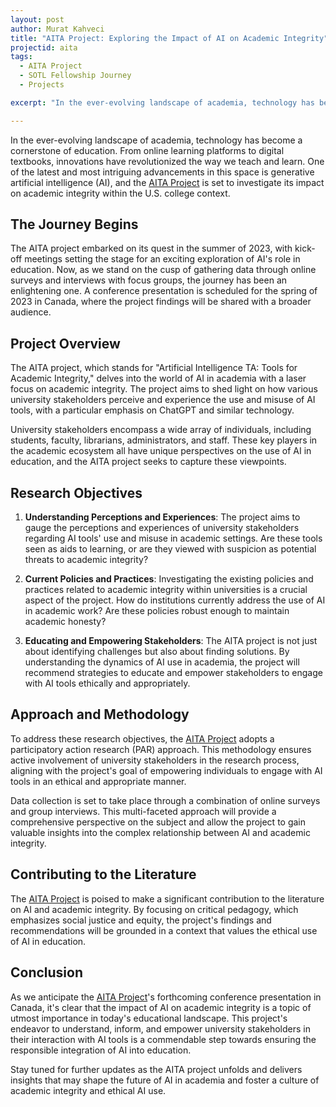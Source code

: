 ```yaml
---
layout: post
author: Murat Kahveci
title: "AITA Project: Exploring the Impact of AI on Academic Integrity"
projectid: aita
tags: 
  - AITA Project
  - SOTL Fellowship Journey
  - Projects

excerpt: "In the ever-evolving landscape of academia, technology has become a cornerstone of education. From online learning platforms to digital textbooks, innovations have revolutionized the way we teach and learn. One of the latest and most intriguing advancements in this space is generative artificial intelligence (AI), and the AITA project is set to investigate its impact on academic integrity within the U.S. college context."

---
```


In the ever-evolving landscape of academia, technology has become a cornerstone of education. From online learning platforms to digital textbooks, innovations have revolutionized the way we teach and learn. One of the latest and most intriguing advancements in this space is generative artificial intelligence (AI), and the [AITA Project](/bno) is set to investigate its impact on academic integrity within the U.S. college context.

## The Journey Begins

The AITA project embarked on its quest in the summer of 2023, with kick-off meetings setting the stage for an exciting exploration of AI's role in education. Now, as we stand on the cusp of gathering data through online surveys and interviews with focus groups, the journey has been an enlightening one. A conference presentation is scheduled for the spring of 2023 in Canada, where the project findings will be shared with a broader audience.

## Project Overview

The AITA project, which stands for "Artificial Intelligence TA: Tools for Academic Integrity," delves into the world of AI in academia with a laser focus on academic integrity. The project aims to shed light on how various university stakeholders perceive and experience the use and misuse of AI tools, with a particular emphasis on ChatGPT and similar technology.

University stakeholders encompass a wide array of individuals, including students, faculty, librarians, administrators, and staff. These key players in the academic ecosystem all have unique perspectives on the use of AI in education, and the AITA project seeks to capture these viewpoints.

## Research Objectives

1. **Understanding Perceptions and Experiences**: The project aims to gauge the perceptions and experiences of university stakeholders regarding AI tools' use and misuse in academic settings. Are these tools seen as aids to learning, or are they viewed with suspicion as potential threats to academic integrity?

2. **Current Policies and Practices**: Investigating the existing policies and practices related to academic integrity within universities is a crucial aspect of the project. How do institutions currently address the use of AI in academic work? Are these policies robust enough to maintain academic honesty?

3. **Educating and Empowering Stakeholders**: The AITA project is not just about identifying challenges but also about finding solutions. By understanding the dynamics of AI use in academia, the project will recommend strategies to educate and empower stakeholders to engage with AI tools ethically and appropriately.

## Approach and Methodology

To address these research objectives, the [AITA Project](/bno) adopts a participatory action research (PAR) approach. This methodology ensures active involvement of university stakeholders in the research process, aligning with the project's goal of empowering individuals to engage with AI tools in an ethical and appropriate manner.

Data collection is set to take place through a combination of online surveys and group interviews. This multi-faceted approach will provide a comprehensive perspective on the subject and allow the project to gain valuable insights into the complex relationship between AI and academic integrity.

## Contributing to the Literature

The [AITA Project](/bno) is poised to make a significant contribution to the literature on AI and academic integrity. By focusing on critical pedagogy, which emphasizes social justice and equity, the project's findings and recommendations will be grounded in a context that values the ethical use of AI in education.

## Conclusion

As we anticipate the [AITA Project](/bno)'s forthcoming conference presentation in Canada, it's clear that the impact of AI on academic integrity is a topic of utmost importance in today's educational landscape. This project's endeavor to understand, inform, and empower university stakeholders in their interaction with AI tools is a commendable step towards ensuring the responsible integration of AI into education.

Stay tuned for further updates as the AITA project unfolds and delivers insights that may shape the future of AI in academia and foster a culture of academic integrity and ethical AI use.
